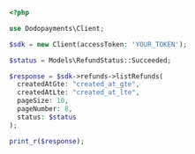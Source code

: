 ```php
<?php

use Dodopayments\Client;

$sdk = new Client(accessToken: 'YOUR_TOKEN');

$status = Models\RefundStatus::Succeeded;

$response = $sdk->refunds->listRefunds(
  createdAtGte: "created_at_gte",
  createdAtLte: "created_at_lte",
  pageSize: 10,
  pageNumber: 8,
  status: $status
);

print_r($response);

```


<!-- This file was generated by liblab | https://liblab.com/ -->